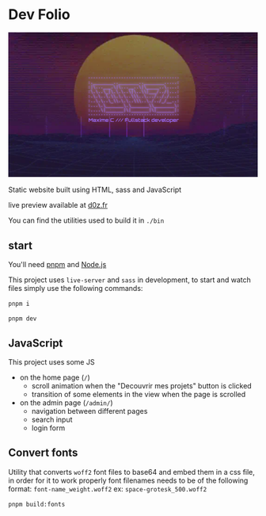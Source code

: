 # Dev Folio

![cover](./assets/img/og-image.png)

Static website built using HTML, sass and JavaScript

live preview available at [d0z.fr](https://d0z.fr)

You can find the utilities used to build it in `./bin`

## start

You'll need [pnpm](https://pnpm.io/) and [Node.js](https://nodejs.org/)

This project uses `live-server` and `sass` in development, to start and watch files simply use the following commands:

```shell
pnpm i
```

```shell
pnpm dev
```

## JavaScript

This project uses some JS

- on the home page (`/`)
  - scroll animation when the "Decouvrir mes projets" button is clicked
  - transition of some elements in the view when the page is scrolled
- on the admin page (`/admin/`)
  - navigation between different pages
  - search input
  - login form

## Convert fonts

Utility that converts `woff2` font files to base64 and embed them in a css file, in order for it to work properly font filenames needs to be of the following format: `font-name_weight.woff2` ex: `space-grotesk_500.woff2`

```shell
pnpm build:fonts
```
